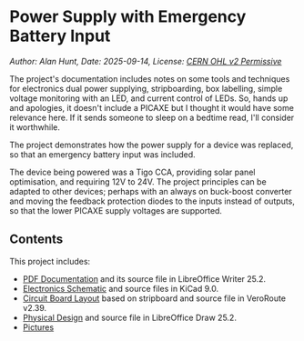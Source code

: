 # Power Supply with Emergency Battery Input
*Author: Alan Hunt, Date: 2025-09-14, 
License: [CERN OHL v2 Permissive](https://choosealicense.com/licenses/cern-ohl-p-2.0/)*

The project's documentation includes notes on some tools and techniques for electronics dual power supplying, stripboarding, box labelling, simple voltage monitoring with an LED, and current control of LEDs. So, hands up and apologies, it doesn't include a PICAXE but I thought it would have some relevance here. If it sends someone to sleep on a bedtime read, I'll consider it worthwhile.

The project demonstrates how the power supply for a device was replaced, so that an emergency battery input was included.

The device being powered was a Tigo CCA, providing solar panel optimisation, and requiring 12V to 24V. The project principles can be adapted to other devices; perhaps with an always on buck-boost converter and moving the feedback protection diodes to the inputs instead of outputs, so that the lower PICAXE supply voltages are supported.

## Contents
This project includes:	
- [PDF Documentation](./Documents/Tigo_PSU.pdf) and its source file in LibreOffice Writer 25.2.
- [Electronics Schematic](./Electronics_Schematic/Screenshot.jpg) and source files in  KiCad 9.0.
- [Circuit Board Layout](./Circuit_Board/Top.jpg) based on stripboard and source file in VeroRoute v2.39.
- [Physical Design](./Documents/Physical_Design.pdf) and source file in LibreOffice Draw 25.2.
- [Pictures](./Pictures)
